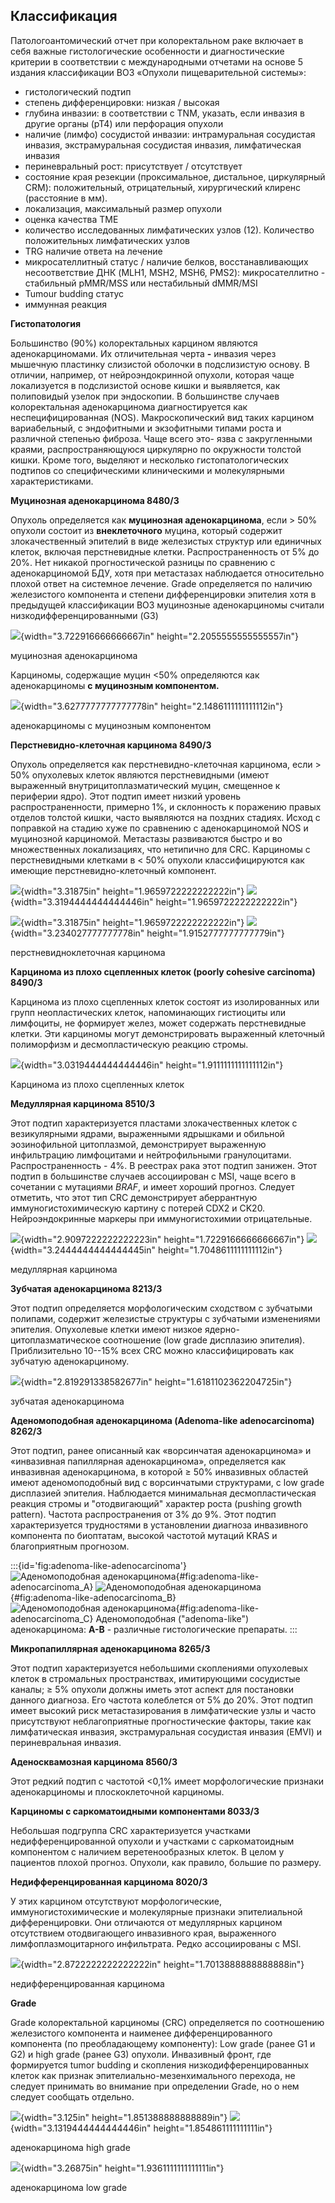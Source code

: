 ## **Классификация**

Патологоантомический отчет при колоректальном раке включает в себя важные гистологические особенности и диагностические критерии в соответствии с международными отчетами на основе 5 издания классификации ВОЗ «Опухоли пищеварительной системы»:

-   гистологический подтип
-   степень дифференцировки: низкая / высокая
-   глубина инвазии: в соответствии с TNM, указать, если инвазия в другие органы (pT4) или перфорация опухоли
-   наличие (лимфо) сосудистой инвазии: интрамуральная сосудистая инвазия, экстрамуральная сосудистая инвазия, лимфатическая инвазия
-   периневральный рост: присутствует / отсутствует
-   состояние края резекции (проксимальное, дистальное, циркулярный CRM): положительный, отрицательный, хирургический клиренс (расстояние в мм).
-   локализация, максимальный размер опухоли
-   оценка качества TME
-   количество исследованных лимфатических узлов (12). Количество положительных лимфатических узлов
-   TRG наличие ответа на лечение
-   микросателлитный статус / наличие белков, восстанавливающих несоответствие ДНК (MLH1, MSH2, MSH6, PMS2): микросателлитно - стабильный pMMR/MSS или нестабильный dMMR/MSI
-   Tumour budding статус
-   иммунная реакция

**Гистопатология**

Большинство (90%) колоректальных карцином являются аденокарциномами. Их отличительная черта **-** инвазия через мышечную пластинку слизистой оболочки в подслизистую основу. В отличии, например, от нейроэндокринной опухоли, которая чаще локализуется в подслизистой основе кишки и выявляется, как полиповидый узелок при эндоскопии. В большинстве случаев колоректальная аденокарцинома диагностируется как неспецифицированная (NOS). Макроскопический вид таких карцином вариабельный, с эндофитными и экзофитными типами роста и различной степенью фиброза. Чаще всего это- язва с закругленными краями, распространяющуюся циркулярно по окружности толстой кишки. Кроме того, выделяют и несколько гистопатологических подтипов со специфическими клиническими и молекулярными характеристиками.

**Муцинозная аденокарцинома 8480/3**

Опухоль определяется как **муцинозная аденокарцинома**, если \> 50% опухоли состоит из **внеклеточного** муцина, который содержит злокачественный эпителий в виде железистых структур или единичных клеток, включая перстневидные клетки. Распространенность от 5% до 20%. Нет никакой прогностической разницы по сравнению с аденокарциномой БДУ, хотя при метастазах наблюдается относительно плохой ответ на системное лечение. Grade определяется по наличию железистого компонента и степени дифференцировки эпителия хотя в предыдущей классификации ВОЗ муцинозные аденокарциномы считали низкодифференцированными (G3)

![](./img/classification/mucinous/image53.png){width="3.722916666666667in" height="2.2055555555555557in"}

муцинозная аденокарцинома

Карциномы, содержащие муцин \<50% определяются как аденокарциномы **с муцинозным компонентом.**

![](./img/classification/mucinous/image44.png){width="3.6277777777777778in" height="2.1486111111111112in"}

аденокарциномы с муцинозным компонентом

**Перстневидно-клеточная карцинома 8490/3**

Опухоль определяется как перстневидно-клеточная карцинома, если \> 50% опухолевых клеток являются перстневидными (имеют выраженный внутрицитоплазматический муцин, смещенное к периферии ядро). Этот подтип имеет низкий уровень распространенности, примерно 1%, и склонность к поражению правых отделов толстой кишки, часто выявляются на поздних стадиях. Исход с поправкой на стадию хуже по сравнению с аденокарциномой NOS и муцинозной карциномой. Метастазы развиваются быстро и во множественных локализациях, что нетипично для CRC. Карциномы с перстневидными клетками в \< 50% опухоли классифицируются как имеющие перстневидно-клеточный компонент.

![](./img/classification/signet-ring/image63.png){width="3.31875in" height="1.9659722222222222in"}
![](./img/classification/signet-ring/image61.png){width="3.3194444444444446in" height="1.9659722222222222in"}

![](./img/classification/signet-ring/image49.png){width="3.31875in" height="1.9659722222222222in"}
![](./img/classification/signet-ring/image48.png){width="3.234027777777778in" height="1.9152777777777779in"}

перстневидноклеточная карцинома

**Карцинома из плохо сцепленных клеток (poorly cohesive carcinoma) 8490/3**

Карцинома из плохо сцепленных клеток состоят из изолированных или групп неопластических клеток, напоминающих гистиоциты или лимфоциты, не формирует желез, может содержать перстневидные клетки. Эти карциномы могут демонстрировать выраженный клеточный полиморфизм и десмопластическую реакцию стромы.

![](./img/classification/poorly-cohesive/image58.png){width="3.0319444444444446in" height="1.9111111111111112in"}

Карцинома из плохо сцепленных клеток

**Медуллярная карцинома 8510/3**

Этот подтип характеризуется пластами злокачественных клеток с везикулярными ядрами, выраженными ядрышками и обильной эозинофильной цитоплазмой, демонстрирует выраженную инфильтрацию лимфоцитами и нейтрофильными гранулоцитами. Распространенность - 4%. В реестрах рака этот подтип занижен. Этот подтип в большинстве случаев ассоциирован с MSI, чаще всего в сочетании с мутациями *BRAF*, и имеет хороший прогноз. Следует отметить, что этот тип CRC демонстрирует аберрантную иммуногистохимическую картину с потерей CDX2 и CK20. Нейроэндокринные маркеры при иммуногистохимии отрицательные.

![](./img/classification/medullary/image45.png){width="2.9097222222222223in" height="1.7229166666666667in"}
![](./img/classification/medullary/image47.png){width="3.2444444444444445in" height="1.7048611111111112in"}

медуллярная карцинома

**Зубчатая аденокарцинома 8213/3**

Этот подтип определяется морфологическим сходством с зубчатыми полипами, содержит железистые структуры с зубчатыми изменениями эпителия. Опухолевые клетки имеют низкое ядерно-цитоплазматическое соотношение (low grade дисплазию эпителия). Приблизительно 10--15% всех CRC можно классифицировать как зубчатую аденокарциному.

![](./img/classification/serrated/image69.png){width="2.819291338582677in" height="1.6181102362204725in"}

зубчатая аденокарцинома

**Аденомоподобная аденокарцинома (Adenoma-like adenocarcinoma) 8262/3**

Этот подтип, ранее описанный как «ворсинчатая аденокарцинома» и «инвазивная папиллярная аденокарцинома», определяется как инвазивная аденокарцинома, в которой ≥ 50% инвазивных областей имеют аденомоподобный вид с ворсинчатыми структурами, с low grade дисплазией эпителия. Наблюдается минимальная десмопластическая реакция стромы и "отодвигающий" характер роста (pushing growth pattern). Частота распространения от 3% до 9%. Этот подтип характеризуется трудностями в установлении диагноза инвазивного компонента по биоптатам, высокой частотой мутаций KRAS и благоприятным прогнозом.

:::{id='fig:adenoma-like-adenocarcinoma'}
![Аденомоподобная аденокарцинома](./img/classification/adenoma-like/image70.png){#fig:adenoma-like-adenocarcinoma_A}
![Аденомоподобная аденокарцинома](./img/classification/adenoma-like/image65.png){#fig:adenoma-like-adenocarcinoma_B}
![Аденомоподобная аденокарцинома](./img/classification/adenoma-like/image66.png){#fig:adenoma-like-adenocarcinoma_C}
Аденомоподобная ("adenoma-like") аденокарцинома: **А-В** - различные гистологические препараты.
:::

**Микропапиллярная аденокарцинома 8265/3**

Этот подтип характеризуется небольшими скоплениями опухолевых клеток в стромальных пространствах, имитирующими сосудистые каналы; ≥ 5% опухоли должны иметь этот аспект для постановки данного диагноза. Его частота колеблется от 5% до 20%. Этот подтип имеет высокий риск метастазирования в лимфатические узлы и часто присутствуют неблагоприятные прогностические факторы, такие как лимфатическая инвазия, экстрамуральная сосудистая инвазия (EMVI) и периневральная инвазия.

**Аденосквамозная карцинома 8560/3**

Этот редкий подтип с частотой \<0,1% имеет морфологические признаки аденокарциномы и плоскоклеточной карциномы.

**Карциномы с саркоматоидными компонентами 8033/3**

Небольшая подгруппа CRC характеризуется участками недифференцированной опухоли и участками с саркоматоидным компонентом с наличием веретенообразных клеток. В целом у пациентов плохой прогноз. Опухоли, как правило, большие по размеру.

**Недифференцированная карцинома 8020/3**

У этих карцином отсутствуют морфологические, иммуногистохимические и молекулярные признаки эпителиальной дифференцировки. Они отличаются от медуллярных карцином отсутствием отодвигающего инвазивного края, выраженного лимфоплазмоцитарного инфильтрата. Редко ассоциированы с MSI.

![](./img/classification/undifferentiated/image56.png){width="2.8722222222222222in" height="1.7013888888888888in"}

недифференцированная карцинома

**Grade**

Grade колоректальной карциномы (CRC) определяется по соотношению железистого компонента и наименее дифференцированного компонента (по преобладающему компоненту): Low grade (ранее G1 и G2) и high grade (ранее G3) опухоли. Инвазивный фронт, где формируется tumor budding и скопления низкодифференцированных клеток как признак эпителиально-мезенхимального перехода, не следует принимать во внимание при определении Grade, но о нем следует сообщать отдельно.

![](./img/classification/grade/image68.png){width="3.125in" height="1.851388888888889in"}
![](./img/classification/grade/image67.png){width="3.1319444444444446in" height="1.854861111111111in"}

аденокарцинома high grade

![](./img/classification/grade/image64.png){width="3.26875in" height="1.9361111111111111in"}

аденокарцинома low grade
